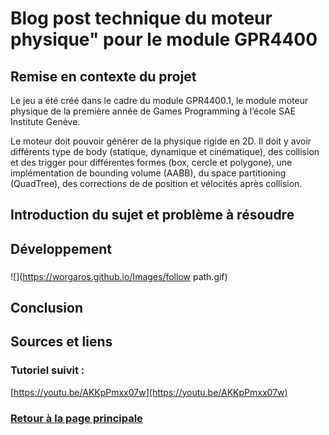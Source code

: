 # Blog post technique du moteur physique" pour le module GPR4400

## Remise en contexte du projet
Le jeu a été créé dans le cadre du module GPR4400.1, le module moteur physique de la première année de Games Programming à l’école SAE Institute Genève.

Le moteur doit pouvoir générer de la physique rigide en 2D. Il doit y avoir différents type de body (statique, dynamique et cinématique), des collision et des trigger pour différentes formes (box, cercle et polygone), une implémentation de bounding volume (AABB), du space partitioning (QuadTree), des corrections de de position et vélocités après collision.

## Introduction du sujet et problème à résoudre



## Développement
### 

![](https://worgaros.github.io/Images/follow path.gif)


## Conclusion



## Sources et liens




### Tutoriel suivit :
[https://youtu.be/AKKpPmxx07w](https://youtu.be/AKKpPmxx07w)



### [Retour à la page principale](https://worgaros.github.io/)
